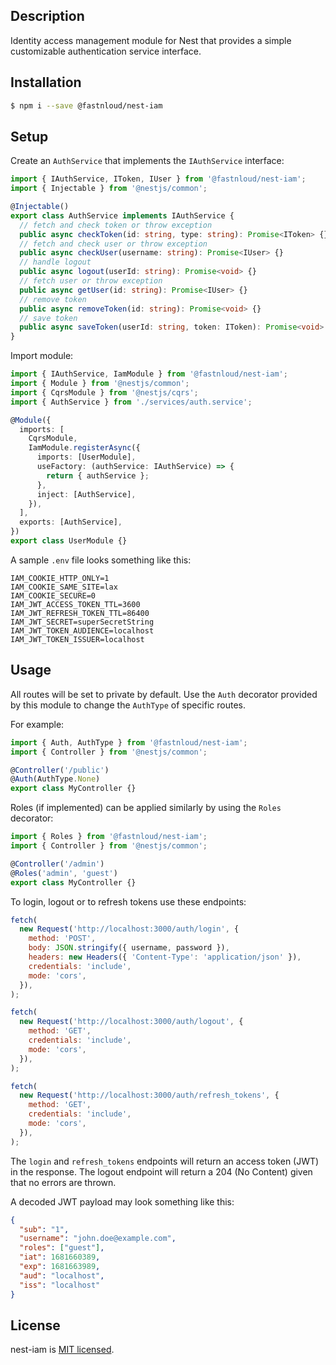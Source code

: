 ## Description

Identity access management module for Nest that provides a simple customizable authentication service interface.

## Installation

```bash
$ npm i --save @fastnloud/nest-iam
```

## Setup

Create an `AuthService` that implements the `IAuthService` interface:

```ts
import { IAuthService, IToken, IUser } from '@fastnloud/nest-iam';
import { Injectable } from '@nestjs/common';

@Injectable()
export class AuthService implements IAuthService {
  // fetch and check token or throw exception
  public async checkToken(id: string, type: string): Promise<IToken> {}
  // fetch and check user or throw exception
  public async checkUser(username: string): Promise<IUser> {}
  // handle logout
  public async logout(userId: string): Promise<void> {}
  // fetch user or throw exception
  public async getUser(id: string): Promise<IUser> {}
  // remove token
  public async removeToken(id: string): Promise<void> {}
  // save token
  public async saveToken(userId: string, token: IToken): Promise<void> {}
}
```

Import module:

```ts
import { IAuthService, IamModule } from '@fastnloud/nest-iam';
import { Module } from '@nestjs/common';
import { CqrsModule } from '@nestjs/cqrs';
import { AuthService } from './services/auth.service';

@Module({
  imports: [
    CqrsModule,
    IamModule.registerAsync({
      imports: [UserModule],
      useFactory: (authService: IAuthService) => {
        return { authService };
      },
      inject: [AuthService],
    }),
  ],
  exports: [AuthService],
})
export class UserModule {}
```

A sample `.env` file looks something like this:

```
IAM_COOKIE_HTTP_ONLY=1
IAM_COOKIE_SAME_SITE=lax
IAM_COOKIE_SECURE=0
IAM_JWT_ACCESS_TOKEN_TTL=3600
IAM_JWT_REFRESH_TOKEN_TTL=86400
IAM_JWT_SECRET=superSecretString
IAM_JWT_TOKEN_AUDIENCE=localhost
IAM_JWT_TOKEN_ISSUER=localhost
```

## Usage

All routes will be set to private by default. Use the `Auth` decorator provided by this module to change the `AuthType` of specific routes.

For example:

```ts
import { Auth, AuthType } from '@fastnloud/nest-iam';
import { Controller } from '@nestjs/common';

@Controller('/public')
@Auth(AuthType.None)
export class MyController {}
```

Roles (if implemented) can be applied similarly by using the `Roles` decorator:

```ts
import { Roles } from '@fastnloud/nest-iam';
import { Controller } from '@nestjs/common';

@Controller('/admin')
@Roles('admin', 'guest')
export class MyController {}
```

To login, logout or to refresh tokens use these endpoints:

```js
fetch(
  new Request('http://localhost:3000/auth/login', {
    method: 'POST',
    body: JSON.stringify({ username, password }),
    headers: new Headers({ 'Content-Type': 'application/json' }),
    credentials: 'include',
    mode: 'cors',
  }),
);
```

```js
fetch(
  new Request('http://localhost:3000/auth/logout', {
    method: 'GET',
    credentials: 'include',
    mode: 'cors',
  }),
);
```

```js
fetch(
  new Request('http://localhost:3000/auth/refresh_tokens', {
    method: 'GET',
    credentials: 'include',
    mode: 'cors',
  }),
);
```

The `login` and `refresh_tokens` endpoints will return an access token (JWT) in the response. The logout endpoint will return a 204 (No Content) given that no errors are thrown.

A decoded JWT payload may look something like this:

```json
{
  "sub": "1",
  "username": "john.doe@example.com",
  "roles": ["guest"],
  "iat": 1681660389,
  "exp": 1681663989,
  "aud": "localhost",
  "iss": "localhost"
}
```

## License

nest-iam is [MIT licensed](LICENSE).
